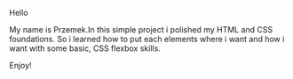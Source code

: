 Hello

My name is Przemek.In this simple project i polished my HTML and CSS foundations.
So i learned how to put each elements where i want and how i want with some basic,
CSS flexbox skills.

Enjoy!